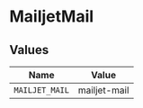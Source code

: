 # MailjetMail


## Values

| Name           | Value          |
| -------------- | -------------- |
| `MAILJET_MAIL` | mailjet-mail   |